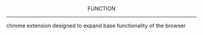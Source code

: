 <p align="center">FUNCTION</p>

***

chrome extension designed to expand base functionality of the browser
